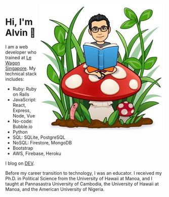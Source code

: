 <img src="https://github.com/alvinqingxing/alvinqingxing/blob/master/Alvin.jpg" align="right">

# Hi, I'm Alvin 👋

I am a web developer who trained at [Le Wagon Singapore](https://www.lewagon.com/singapore). My technical stack includes:
* Ruby: Ruby on Rails
* JavaScript: React, Express, Node, Vue
* No-code: Bubble.io
* Python
* SQL: SQLite, PostgreSQL
* NoSQL: Firestore, MongoDB
* Bootstrap
* AWS, Firebase, Heroku

I blog on [DEV](https://dev.to/alvinqingxing).

Before my career transition to technology, I was an educator. I received my Ph.D. in Political Science from the University of Hawaii at Manoa, and I taught at Pannasastra University of Cambodia, the University of Hawaii at Manoa, and the American University of Nigeria.
